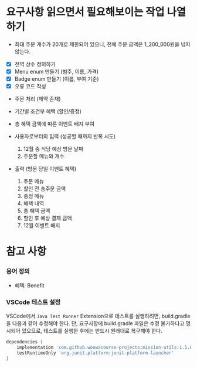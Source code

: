 # 요구사항 읽으면서 필요해보이는 작업 나열하기

- 최대 주문 개수가 20개로 제한되어 있으니, 전체 주문 금액은 1_200_000원을 넘지 않는다.

- [x] 전역 상수 정의하기
- [x] Menu enum 만들기 (범주, 이름, 가격)
- [x] Badge enum 만들기 (이름, 부여 기준)
- [x] 오류 코드 작성

- 주문 처리 (제약 존재)
- 기간별 조건부 혜택 (할인/증정)

- 총 혜택 금액에 따른 이벤트 배지 부여

- 사용자로부터의 입력 (성공할 때까지 반복 시도)
  1. 12월 중 식당 예상 방문 날짜
  2. 주문할 메뉴와 개수
- 출력 (방문 당일 이벤트 혜택)
  1. 주문 메뉴
  2. 할인 전 총주문 금액
  3. 증정 메뉴
  4. 혜택 내역
  5. 총 혜택 금액
  6. 할인 후 예상 결제 금액
  7. 12월 이벤트 배지

# 참고 사항

### 용어 정의

- 혜택: Benefit

### VSCode 테스트 설정

VSCode에서 `Java Test Runner` Extension으로 테스트를 실행하려면, build.gradle을 다음과 같이 수정해야 한다.
단, 요구사항에 build.gradle 파일은 수정 불가하다고 명시되어 있으므로, 테스트를 실행한 후에는 반드시 원래대로 복구해야 한다.

```groovy
dependencies {
    implementation 'com.github.woowacourse-projects:mission-utils:1.1.0'
    testRuntimeOnly 'org.junit.platform:junit-platform-launcher'
}
```
